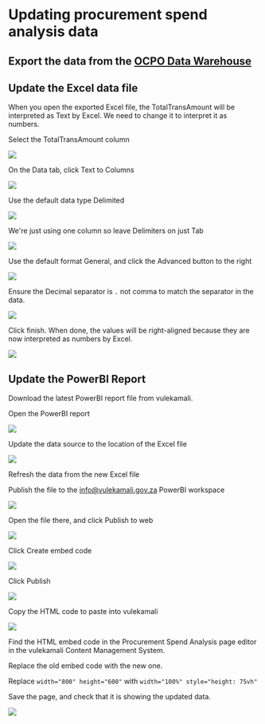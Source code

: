 # Updating procurement spend analysis data

## Export the data from the [OCPO Data Warehouse](../services/ocpo-data-warehouse.md)

## Update the Excel data file

When you open the exported Excel file, the TotalTransAmount will be interpreted as Text by Excel. We need to change it to interpret it as numbers.



Select the TotalTransAmount column

![](../.gitbook/assets/screenshot_2020-03-20_09-48-12.png)

On the Data tab, click Text to Columns

![](../.gitbook/assets/text-to-columns-button.png)

Use the default data type Delimited

![](../.gitbook/assets/text-to-columns-form1.png)

We're just using one column so leave Delimiters on just Tab

![](../.gitbook/assets/text-to-columns-form2.png)

Use the default format General, and click the Advanced button to the right

![](../.gitbook/assets/text-to-columns-form3.png)

Ensure the Decimal separator is `.` not comma to match the separator in the data.



![](../.gitbook/assets/text-to-columns-form-decimal-separator.png)

Click finish. When done, the values will be right-aligned because they are now interpreted as numbers by Excel.

![](../.gitbook/assets/text-to-columns-done.png)

## Update the PowerBI Report

Download the latest PowerBI report file from vulekamali.

Open the PowerBI report

![](../.gitbook/assets/screenshot_2020-03-20_11-12-04.png)

Update the data source to the location of the Excel file

![](../.gitbook/assets/powerbi-update-source.png)

Refresh the data from the new Excel file

Publish the file to the info@vulekamali.gov.za PowerBI workspace

![](../.gitbook/assets/screenshot_2020-03-20_18-32-31.png)

Open the file there, and click Publish to web

![](../.gitbook/assets/powerbi-embed.png)

Click Create embed code

![](../.gitbook/assets/powerbi-embed2.png)

Click Publish

![](../.gitbook/assets/powerbi-embed3.png)

Copy the HTML code to paste into vulekamali

![](../.gitbook/assets/powerbi-embed4.png)

Find the HTML embed code in the Procurement Spend Analysis page editor in the vulekamali Content Management System.

Replace the old embed code with the new one.

Replace `width="800" height="600"` with `width="100%" style="height: 75vh"`

Save the page, and check that it is showing the updated data.

![](../.gitbook/assets/screenshot_2020-03-20_18-26-22.png)
